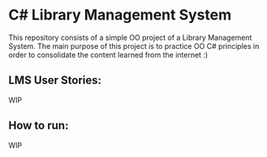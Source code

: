 # C# Library Management System
This repository consists of a simple OO project of a Library Management System. The main purpose of this project is to practice OO C# principles in order to consolidate the content learned from the internet :)

## LMS User Stories:
WIP

## How to run:
WIP
